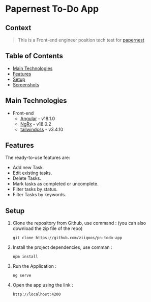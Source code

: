 # Papernest To-Do App
## Context

> This is a Front-end engineer position tech test for [papernest](https://papernest.com/)

## Table of Contents
* [Main Technologies](#main-technologies)
* [Features](#features)
* [Setup](#setup)
* [Screenshots](#screenshots)


## Main Technologies
- Front-end
  - [Angular](https://angular.io) - v18.1.0
  - [NgRx](https://ngrx.io) - v18.0.2
  - [tailwindcss](https://tailwindcss.com/) - v3.4.10

## Features
The ready-to-use features are:
- Add new Task.
- Edit existing tasks.
- Delete Tasks.
- Mark tasks as completed or uncomplete.
- Filter tasks by status.
- Filter Tasks by keywords.

## Setup
1. Clone the repository from Github, use command : (you can also download the zip file of the repo)

       git clone https://github.com/ziiqoos/pn-todo-app

2. Install the project dependencies, use comman :

       npm install

3. Run the Application : 

       ng serve

4. Open the app using the link : 

       http://localhost:4200